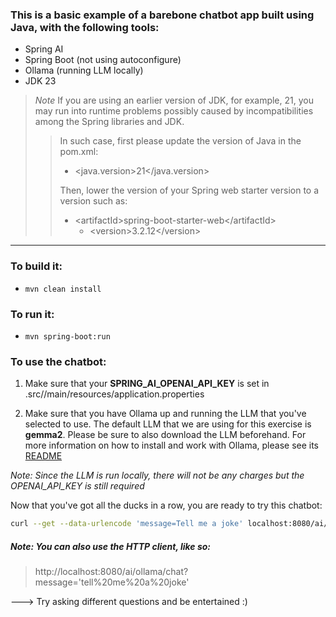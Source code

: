 ### This is a basic example of a barebone chatbot app built using Java, with the following tools:

- Spring AI
- Spring Boot (not using autoconfigure)
- Ollama (running LLM locally)
- JDK 23 
> *Note* If you are using an earlier version of JDK, for example, 21, you may run into runtime problems possibly caused by incompatibilities among the Spring libraries and JDK.
>> In such case, first please update the version of Java in the pom.xml:
>> - \<java.version\>21\</java.version\>
>> 
>> Then, lower the version of your Spring web starter version to a version such as:
>> + \<artifactId\>spring-boot-starter-web\</artifactId\>
>>    + \<version>3.2.12\</version>
>

****
### To build it:

- `mvn clean install`

### To run it:

- `mvn spring-boot:run`


### To use the chatbot:

1. Make sure that your **SPRING_AI_OPENAI_API_KEY** is set in .src//main/resources/application.properties

2. Make sure that you have Ollama up and running the LLM that you've selected to use.  The default LLM that we are using for this exercise is **gemma2**. Please be sure to also download the LLM beforehand.  For more information on how to install and work with Ollama, please see its [README](https://github.com/ollama/ollama/blob/main/README.md)

_Note: Since the LLM is run locally, there will not be any charges but the OPENAI_API_KEY is still required_

Now that you've got all the ducks in a row, you are ready to try this chatbot:
```bash
curl --get --data-urlencode 'message=Tell me a joke' localhost:8080/ai/ollama/chat
```

##### Note: You can also use the HTTP client, like so:
> http://localhost:8080/ai/ollama/chat?message='tell%20me%20a%20joke'

---> Try asking different questions and be entertained :)